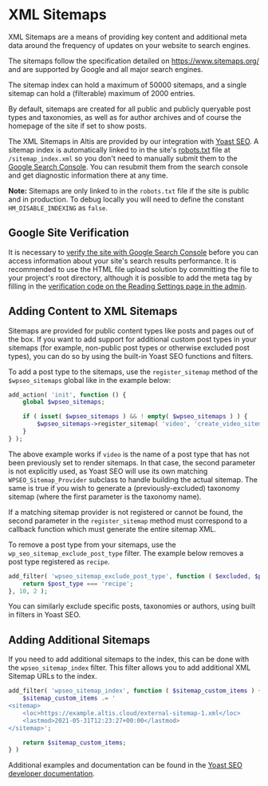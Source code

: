 # XML Sitemaps

XML Sitemaps are a means of providing key content and additional meta data around the frequency of updates on your website to search engines.

The sitemaps follow the specification detailed on https://www.sitemaps.org/ and are supported by Google and all major search engines.

The sitemap index can hold a maximum of 50000 sitemaps, and a single sitemap can hold a (filterable) maximum of 2000 entries.

By default, sitemaps are created for all public and publicly queryable post types and taxonomies, as well as for author archives and of course the homepage of the site if set to show posts.

The XML Sitemaps in Altis are provided by our integration with [Yoast SEO](https://developer.yoast.com/features/xml-sitemaps/overview). A sitemap index is automatically linked to in the site's [robots.txt](./robots-txt.md) file at `/sitemap_index.xml` so you don't need to manually submit them to the [Google Search Console](https://search.google.com/search-console/). You can resubmit them from the search console and get diagnostic information there at any time.

**Note:** Sitemaps are only linked to in the `robots.txt` file if the site is public and in production. To debug locally you will need to define the constant `HM_DISABLE_INDEXING` as `false`.

## Google Site Verification

It is necessary to [verify the site with Google Search Console](https://support.google.com/webmasters/answer/9008080?hl=en) before you can access information about your site's search results performance. It is recommended to use the HTML file upload solution by committing the file to your project's root directory, although it is possible to add the meta tag by filling in the [verification code on the Reading Settings page in the admin](admin://options-reading.php).

## Adding Content to XML Sitemaps
Sitemaps are provided for public content types like posts and pages out of the box. If you want to add support for additional custom post types in your sitemaps (for example, non-public post types or otherwise excluded post types), you can do so by using the built-in Yoast SEO functions and filters.

To add a post type to the sitemaps, use the `register_sitemap` method of the `$wpseo_sitemaps` global like in the example below:

```php
add_action( 'init', function () {
	global $wpseo_sitemaps;

	if ( isset( $wpseo_sitemaps ) && ! empty( $wpseo_sitemaps ) ) {
		$wpseo_sitemaps->register_sitemap( 'video', 'create_video_sitemap' );
	}
} );
```

The above example works if `video` is the name of a post type that has not been previously set to render sitemaps. In that case, the second parameter is not explicitly used, as Yoast SEO will use its own matching `WPSEO_Sitemap_Provider` subclass to handle building the actual sitemap. The same is true if you wish to generate a (previously-excluded) taxonomy sitemap (where the first parameter is the taxonomy name).

If a matching sitemap provider is not registered or cannot be found, the second parameter in the `register_sitemap` method must correspond to a callback function which must generate the entire sitemap XML.

To remove a post type from your sitemaps, use the `wp_seo_sitemap_exclude_post_type` filter. The example below removes a post type registered as `recipe`.

```php
add_filter( 'wpseo_sitemap_exclude_post_type', function ( $excluded, $post_type ) {
	return $post_type === 'recipe';
}, 10, 2 );
```

You can similarly exclude specific posts, taxonomies or authors, using built in filters in Yoast SEO.

## Adding Additional Sitemaps

If you need to add additional sitemaps to the index, this can be done with the `wpseo_sitemap_index` filter. This filter allows you to add additional XML Sitemap URLs to the index.

```php
add_filter( 'wpseo_sitemap_index', function ( $sitemap_custom_items ) {
	$sitemap_custom_items .= '
<sitemap>
	<loc>https://example.altis.cloud/external-sitemap-1.xml</loc>
	<lastmod>2021-05-31T12:23:27+00:00</lastmod>
</sitemap>';

	return $sitemap_custom_items;
} )
```

Additional examples and documentation can be found in the [Yoast SEO developer documentation](https://developer.yoast.com/features/xml-sitemaps/api).
